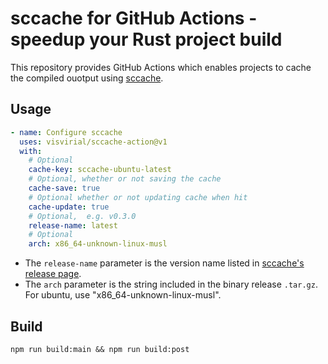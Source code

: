 # sccache for GitHub Actions - speedup your Rust project build

This repository provides GitHub Actions which enables projects to cache the compiled ouotput using
[sccache](https://github.com/mozilla/sccache).

## Usage

```yaml
- name: Configure sccache
  uses: visvirial/sccache-action@v1
  with:
    # Optional
    cache-key: sccache-ubuntu-latest
    # Optional, whether or not saving the cache
    cache-save: true
    # Optional whether or not updating cache when hit
    cache-update: true
    # Optional,  e.g. v0.3.0
    release-name: latest
    # Optional
    arch: x86_64-unknown-linux-musl
```

- The `release-name` parameter is the version name listed in [sccache's release page](https://github.com/mozilla/sccache/releases).
- The `arch` parameter is the string included in the binary release `.tar.gz`. For ubuntu, use "x86_64-unknown-linux-musl".

## Build

```
npm run build:main && npm run build:post
```
